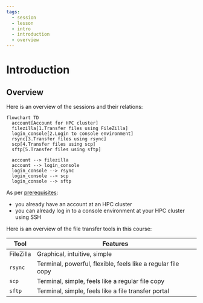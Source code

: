 ```yaml
---
tags:
  - session
  - lesson
  - intro
  - introduction
  - overview
---
```


# Introduction

## Overview

Here is an overview of the sessions and their relations:

```mermaid
flowchart TD
  account[Account for HPC cluster]
  filezilla[1.Transfer files using FileZilla]
  login_console[2.Login to console environment]
  rsync[3.Transfer files using rsync]
  scp[4.Transfer files using scp]
  sftp[5.Transfer files using sftp]

  account --> filezilla
  account --> login_console
  login_console --> rsync
  login_console --> scp
  login_console --> sftp
```

As per [prerequisites](../prereqs/README.md):

- you already have an account at an HPC cluster
- you can already log in to a console environment at your HPC cluster
  using SSH

Here is an overview of the file transfer tools in this course:

Tool       |Features
-----------|-----------------------------------------------------------
FileZilla  |Graphical, intuitive, simple
`rsync`    |Terminal, powerful, flexible, feels like a regular file copy
`scp`      |Terminal, simple, feels like a regular file copy
`sftp`     |Terminal, simple, feels like a file transfer portal

